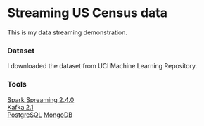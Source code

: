 # Streaming US Census data

This is my data streaming demonstration.




### Dataset

I downloaded the dataset from UCI Machine Learning Repository.


### Tools

[Spark Spreaming 2.4.0](https://spark.apache.org/docs/2.4.0/streaming-programming-guide.html)  
[Kafka 2.1](https://kafka.apache.org/downloads)  
[PostgreSQL](https://www.postgresql.org/docs/10/release-10-6.html)
[MongoDB](https://docs.mongodb.com/manual/release-notes/4.0/)




